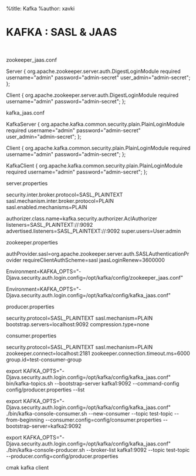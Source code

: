 %title: Kafka
%author: xavki


# KAFKA : SASL & JAAS

<br>

zookeeper_jaas.conf

Server {
   org.apache.zookeeper.server.auth.DigestLoginModule required
   username="admin"
   password="admin-secret"
   user_admin="admin-secret";
};

Client {
   org.apache.zookeeper.server.auth.DigestLoginModule required
   username="admin"
   password="admin-secret";
};


kafka_jaas.conf

KafkaServer {
   org.apache.kafka.common.security.plain.PlainLoginModule required
   username="admin"
   password="admin-secret"
   user_admin="admin-secret";
};

Client {
   org.apache.kafka.common.security.plain.PlainLoginModule required
   username="admin"
   password="admin-secret";
};

KafkaClient {
   org.apache.kafka.common.security.plain.PlainLoginModule required
   username="admin"
   password="admin-secret";
};



server.properties

security.inter.broker.protocol=SASL_PLAINTEXT
sasl.mechanism.inter.broker.protocol=PLAIN
sasl.enabled.mechanisms=PLAIN

authorizer.class.name=kafka.security.authorizer.AclAuthorizer
listeners=SASL_PLAINTEXT://:9092
advertised.listeners=SASL_PLAINTEXT://:9092
super.users=User:admin



zookeeper.properties

authProvider.sasl=org.apache.zookeeper.server.auth.SASLAuthenticationProvider
requireClientAuthScheme=sasl
jaasLoginRenew=3600000



Environment=KAFKA_OPTS="-Djava.security.auth.login.config=/opt/kafka/config/zookeeper_jaas.conf"


Environment=KAFKA_OPTS="-Djava.security.auth.login.config=/opt/kafka/config/kafka_jaas.conf"


producer.properties

security.protocol=SASL_PLAINTEXT
sasl.mechanism=PLAIN
bootstrap.servers=localhost:9092
compression.type=none


consumer.properties

security.protocol=SASL_PLAINTEXT
sasl.mechanism=PLAIN
zookeeper.connect=localhost:2181
zookeeper.connection.timeout.ms=6000
group.id=test-consumer-group



export KAFKA_OPTS="-Djava.security.auth.login.config=/opt/kafka/config/kafka_jaas.conf"
bin/kafka-topics.sh --bootstrap-server kafka1:9092 --command-config config/producer.properties  --list

export KAFKA_OPTS="-Djava.security.auth.login.config=/opt/kafka/config/kafka_jaas.conf"
./bin/kafka-console-consumer.sh --new-consumer --topic test-topic --from-beginning --consumer.config=config/consumer.properties  --bootstrap-server=kafka2:9092

export KAFKA_OPTS="-Djava.security.auth.login.config=/opt/kafka/config/kafka_jaas.conf"
./bin/kafka-console-producer.sh --broker-list kafka1:9092 --topic test-topic --producer.config=config/producer.properties


cmak kafka client
